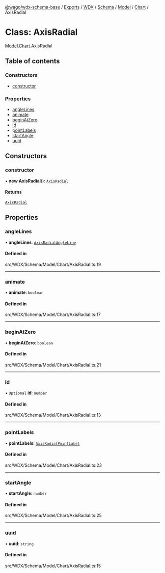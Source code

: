 [@wago/wdx-schema-base](../README.md) / [Exports](../modules.md) / [WDX](../modules/WDX.md) / [Schema](../modules/WDX.Schema.md) / [Model](../modules/WDX.Schema.Model.md) / [Chart](../modules/WDX.Schema.Model.Chart.md) / AxisRadial

# Class: AxisRadial

[Model](../modules/WDX.Schema.Model.md).[Chart](../modules/WDX.Schema.Model.Chart.md).AxisRadial

## Table of contents

### Constructors

- [constructor](WDX.Schema.Model.Chart.AxisRadial.md#constructor)

### Properties

- [angleLines](WDX.Schema.Model.Chart.AxisRadial.md#anglelines)
- [animate](WDX.Schema.Model.Chart.AxisRadial.md#animate)
- [beginAtZero](WDX.Schema.Model.Chart.AxisRadial.md#beginatzero)
- [id](WDX.Schema.Model.Chart.AxisRadial.md#id)
- [pointLabels](WDX.Schema.Model.Chart.AxisRadial.md#pointlabels)
- [startAngle](WDX.Schema.Model.Chart.AxisRadial.md#startangle)
- [uuid](WDX.Schema.Model.Chart.AxisRadial.md#uuid)

## Constructors

### constructor

• **new AxisRadial**(): [`AxisRadial`](WDX.Schema.Model.Chart.AxisRadial.md)

#### Returns

[`AxisRadial`](WDX.Schema.Model.Chart.AxisRadial.md)

## Properties

### angleLines

• **angleLines**: [`AxisRadialAngleLine`](WDX.Schema.Model.Chart.AxisRadialAngleLine.md)

#### Defined in

src/WDX/Schema/Model/Chart/AxisRadial.ts:19

___

### animate

• **animate**: `boolean`

#### Defined in

src/WDX/Schema/Model/Chart/AxisRadial.ts:17

___

### beginAtZero

• **beginAtZero**: `boolean`

#### Defined in

src/WDX/Schema/Model/Chart/AxisRadial.ts:21

___

### id

• `Optional` **id**: `number`

#### Defined in

src/WDX/Schema/Model/Chart/AxisRadial.ts:13

___

### pointLabels

• **pointLabels**: [`AxisRadialPointLabel`](WDX.Schema.Model.Chart.AxisRadialPointLabel.md)

#### Defined in

src/WDX/Schema/Model/Chart/AxisRadial.ts:23

___

### startAngle

• **startAngle**: `number`

#### Defined in

src/WDX/Schema/Model/Chart/AxisRadial.ts:25

___

### uuid

• **uuid**: `string`

#### Defined in

src/WDX/Schema/Model/Chart/AxisRadial.ts:15
